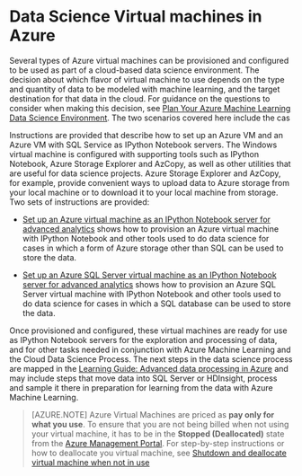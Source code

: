 <properties
	pageTitle="Data Science Virtual machines in Azure | Azure"
	description="Set up a Data Science Virtual Machinee"
	metaKeywords=""
	services="machine-learning"
	solutions=""
	documentationCenter=""
	authors="msolhab"
	manager="paulettm" 
	editor="cgronlun"  />

<tags
	ms.service="machine-learning"
	ms.workload="data-services"
	ms.tgt_pltfrm="na"
	ms.devlang="na"
	ms.topic="article"
	ms.date="05/12/2015"
	ms.author="mohabib;xibingao;bradsev" />

# Data Science Virtual machines in Azure

Several types of Azure virtual machines can be provisioned and configured to be used as part of a cloud-based data science environment. The decision about which flavor of virtual machine to use depends on the type and quantity of data to be modeled with machine learning, and the target destination for that data in the cloud. For guidance on the questions to consider when making this decision, see [Plan Your Azure Machine Learning Data Science Environment](machine-learning-data-science-plan-your-environment.md). The two scenarios covered here include the cas

Instructions are provided that describe how to set up an Azure VM and an Azure VM with SQL Service as IPython Notebook servers. The Windows virtual machine is configured with supporting tools such as IPython Notebook, Azure Storage Explorer and AzCopy, as well as other utilities that are useful for data science projects. Azure Storage Explorer and AzCopy, for example, provide convenient ways to upload data to Azure storage from your local machine or to download it to your local machine from storage. Two sets of instructions are provided:

* [Set up an Azure virtual machine as an IPython Notebook server for advanced analytics](machine-learning-data-science-setup-virtual-machine.md) shows how to provision an Azure virtual machine with IPython Notebook and other tools used to do data science for cases in which a form of Azure storage other than SQL can be used to store the data.

* [Set up an Azure SQL Server virtual machine as an IPython Notebook server for advanced analytics](machine-learning-data-science-setup-sql-server-virtual-machine.md) shows how to provision an Azure SQL Server virtual machine with IPython Notebook and other tools used to do data science for cases in which a SQL database can be used to store  the data.

Once provisioned and configured, these virtual machines are ready for use as IPython Notebook servers for the exploration and processing of data, and for other tasks needed in conjunction with Azure Machine Learning and the Cloud Data Science Process. The next steps in the data science process are mapped in the [Learning Guide: Advanced data processing in Azure](machine-learning-data-science-advanced-data-processing.md) and may include steps that move data into SQL Server or HDInsight, process and sample it there in preparation for learning from the data with Azure Machine Learning.


> [AZURE.NOTE] Azure Virtual Machines are priced as **pay only for what you use**. To ensure that you are not being billed when not using your virtual machine, it has to be in the **Stopped (Deallocated)** state from the [Azure Management Portal](http://manage.windowsazure.com/). For step-by-step instructions or how to deallocate you virtual machine, see  [Shutdown and deallocate virtual machine when not in use](machine-learning-data-science-setup-virtual-machine.md#shutdown)
